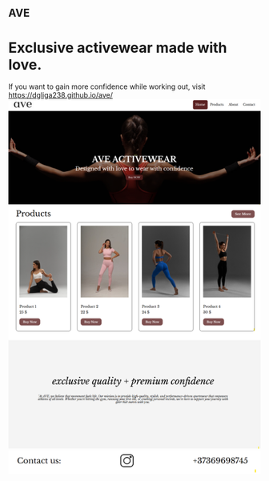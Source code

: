 ## AVE 
# Exclusive activewear made with love. 
If you want to gain more confidence while working out, visit https://dgliga238.github.io/ave/   
![Hero](image-4.png)
![Products](image.png)
![About](image-1.png)
![Contact](image-3.png)
